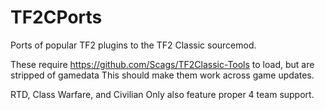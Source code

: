 # TF2CPorts
Ports of popular TF2 plugins to the TF2 Classic sourcemod.

These require https://github.com/Scags/TF2Classic-Tools to load, but are stripped of gamedata
This should make them work across game updates.

RTD, Class Warfare, and Civilian Only also feature proper 4 team support.
